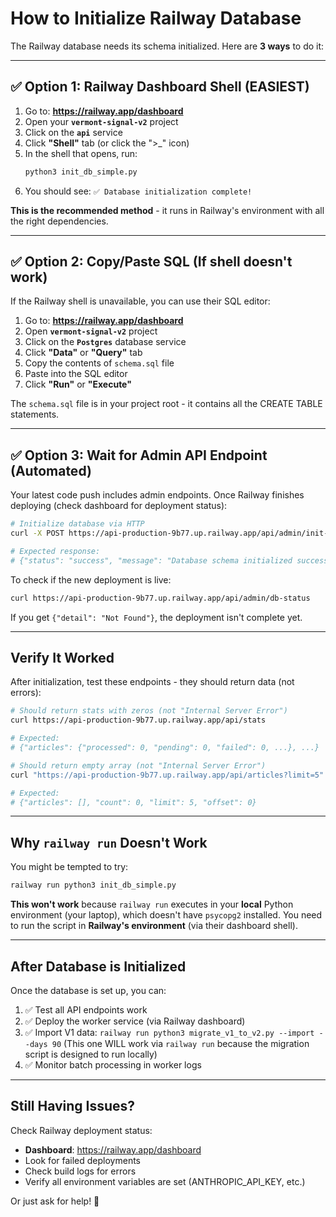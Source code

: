 # How to Initialize Railway Database

The Railway database needs its schema initialized. Here are **3 ways** to do it:

---

## ✅ Option 1: Railway Dashboard Shell (EASIEST)

1. Go to: **https://railway.app/dashboard**
2. Open your **`vermont-signal-v2`** project
3. Click on the **`api`** service
4. Click **"Shell"** tab (or click the ">_" icon)
5. In the shell that opens, run:
   ```bash
   python3 init_db_simple.py
   ```
6. You should see: `✅ Database initialization complete!`

**This is the recommended method** - it runs in Railway's environment with all the right dependencies.

---

## ✅ Option 2: Copy/Paste SQL (If shell doesn't work)

If the Railway shell is unavailable, you can use their SQL editor:

1. Go to: **https://railway.app/dashboard**
2. Open **`vermont-signal-v2`** project
3. Click on the **`Postgres`** database service
4. Click **"Data"** or **"Query"** tab
5. Copy the contents of `schema.sql` file
6. Paste into the SQL editor
7. Click **"Run"** or **"Execute"**

The `schema.sql` file is in your project root - it contains all the CREATE TABLE statements.

---

## ✅ Option 3: Wait for Admin API Endpoint (Automated)

Your latest code push includes admin endpoints. Once Railway finishes deploying (check dashboard for deployment status):

```bash
# Initialize database via HTTP
curl -X POST https://api-production-9b77.up.railway.app/api/admin/init-db

# Expected response:
# {"status": "success", "message": "Database schema initialized successfully"}
```

To check if the new deployment is live:
```bash
curl https://api-production-9b77.up.railway.app/api/admin/db-status
```

If you get `{"detail": "Not Found"}`, the deployment isn't complete yet.

---

## Verify It Worked

After initialization, test these endpoints - they should return data (not errors):

```bash
# Should return stats with zeros (not "Internal Server Error")
curl https://api-production-9b77.up.railway.app/api/stats

# Expected:
# {"articles": {"processed": 0, "pending": 0, "failed": 0, ...}, ...}

# Should return empty array (not "Internal Server Error")
curl "https://api-production-9b77.up.railway.app/api/articles?limit=5"

# Expected:
# {"articles": [], "count": 0, "limit": 5, "offset": 0}
```

---

## Why `railway run` Doesn't Work

You might be tempted to try:
```bash
railway run python3 init_db_simple.py
```

**This won't work** because `railway run` executes in your **local** Python environment (your laptop), which doesn't have `psycopg2` installed. You need to run the script in **Railway's environment** (via their dashboard shell).

---

## After Database is Initialized

Once the database is set up, you can:

1. ✅ Test all API endpoints work
2. ✅ Deploy the worker service (via Railway dashboard)
3. ✅ Import V1 data: `railway run python3 migrate_v1_to_v2.py --import --days 90`
   (This one WILL work via `railway run` because the migration script is designed to run locally)
4. ✅ Monitor batch processing in worker logs

---

## Still Having Issues?

Check Railway deployment status:
- **Dashboard**: https://railway.app/dashboard
- Look for failed deployments
- Check build logs for errors
- Verify all environment variables are set (ANTHROPIC_API_KEY, etc.)

Or just ask for help! 🚂
